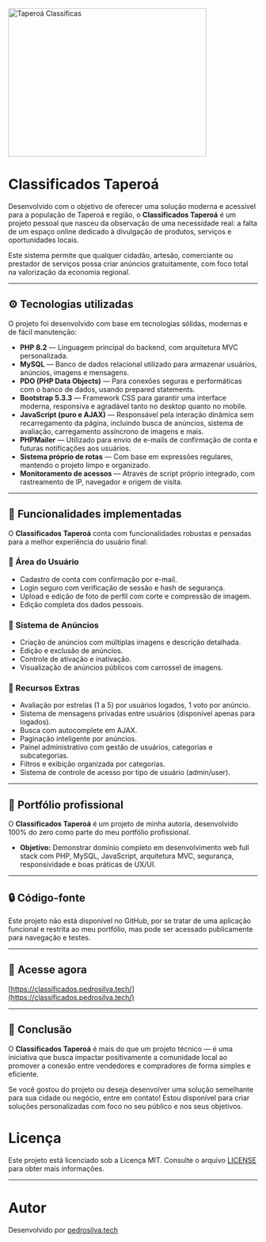 <img src="https://blog.pedrosilva.tech/wp-content/uploads/2025/05/logo-classificados-taperoa.png" alt="Taperoá Classificas" width="400" height="300">

# Classificados Taperoá

Desenvolvido com o objetivo de oferecer uma solução moderna e acessível para a população de Taperoá e região, o **Classificados Taperoá** é um projeto pessoal que nasceu da observação de uma necessidade real: a falta de um espaço online dedicado à divulgação de produtos, serviços e oportunidades locais.

Este sistema permite que qualquer cidadão, artesão, comerciante ou prestador de serviços possa criar anúncios gratuitamente, com foco total na valorização da economia regional.

---

## ⚙️ Tecnologias utilizadas

O projeto foi desenvolvido com base em tecnologias sólidas, modernas e de fácil manutenção:

- **PHP 8.2** — Linguagem principal do backend, com arquitetura MVC personalizada.
- **MySQL** — Banco de dados relacional utilizado para armazenar usuários, anúncios, imagens e mensagens.
- **PDO (PHP Data Objects)** — Para conexões seguras e performáticas com o banco de dados, usando prepared statements.
- **Bootstrap 5.3.3** — Framework CSS para garantir uma interface moderna, responsiva e agradável tanto no desktop quanto no mobile.
- **JavaScript (puro e AJAX)** — Responsável pela interação dinâmica sem recarregamento da página, incluindo busca de anúncios, sistema de avaliação, carregamento assíncrono de imagens e mais.
- **PHPMailer** — Utilizado para envio de e-mails de confirmação de conta e futuras notificações aos usuários.
- **Sistema próprio de rotas** — Com base em expressões regulares, mantendo o projeto limpo e organizado.
- **Monitoramento de acessos** — Através de script próprio integrado, com rastreamento de IP, navegador e origem de visita.

---

## 🔐 Funcionalidades implementadas

O **Classificados Taperoá** conta com funcionalidades robustas e pensadas para a melhor experiência do usuário final:

### 👤 Área do Usuário

- Cadastro de conta com confirmação por e-mail.
- Login seguro com verificação de sessão e hash de segurança.
- Upload e edição de foto de perfil com corte e compressão de imagem.
- Edição completa dos dados pessoais.

### 📢 Sistema de Anúncios

- Criação de anúncios com múltiplas imagens e descrição detalhada.
- Edição e exclusão de anúncios.
- Controle de ativação e inativação.
- Visualização de anúncios públicos com carrossel de imagens.

### 🌟 Recursos Extras

- Avaliação por estrelas (1 a 5) por usuários logados, 1 voto por anúncio.
- Sistema de mensagens privadas entre usuários (disponível apenas para logados).
- Busca com autocomplete em AJAX.
- Paginação inteligente por anúncios.
- Painel administrativo com gestão de usuários, categorias e subcategorias.
- Filtros e exibição organizada por categorias.
- Sistema de controle de acesso por tipo de usuário (admin/user).

---

## 📁 Portfólio profissional

O **Classificados Taperoá** é um projeto de minha autoria, desenvolvido 100% do zero como parte do meu portfólio profissional.

- **Objetivo:** Demonstrar domínio completo em desenvolvimento web full stack com PHP, MySQL, JavaScript, arquitetura MVC, segurança, responsividade e boas práticas de UX/UI.

---

## 🔒 Código-fonte

Este projeto não está disponível no GitHub, por se tratar de uma aplicação funcional e restrita ao meu portfólio, mas pode ser acessado publicamente para navegação e testes.

---

## 🔗 Acesse agora

[https://classificados.pedrosilva.tech/](https://classificados.pedrosilva.tech/)

---

## 💬 Conclusão

O **Classificados Taperoá** é mais do que um projeto técnico — é uma iniciativa que busca impactar positivamente a comunidade local ao promover a conexão entre vendedores e compradores de forma simples e eficiente.

Se você gostou do projeto ou deseja desenvolver uma solução semelhante para sua cidade ou negócio, entre em contato! Estou disponível para criar soluções personalizadas com foco no seu público e nos seus objetivos.

# Licença

Este projeto está licenciado sob a Licença MIT. Consulte o arquivo [LICENSE](LICENSE) para obter mais informações.

---

# Autor

Desenvolvido por [pedrosilva.tech](https://pedrosilva.tech)

